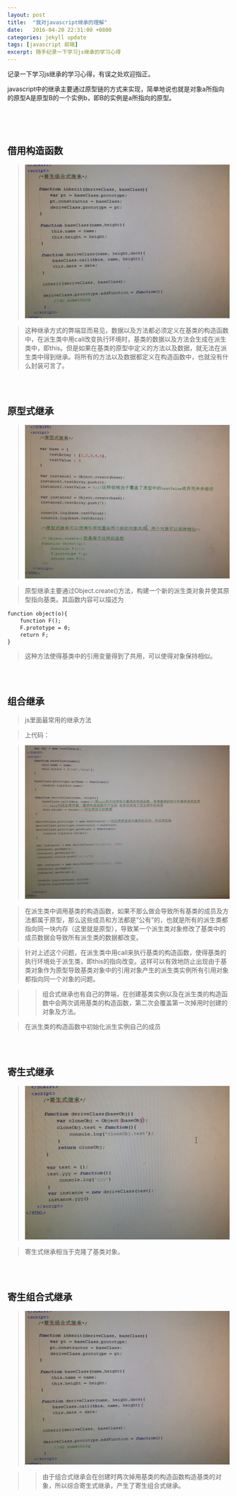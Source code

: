 ```yaml
---
layout: post
title:  "我对javascript继承的理解"
date:   2016-04-20 22:31:00 +0800
categories: jekyll update
tags: [javascript 前端] 
excerpt: 随手纪录一下学习js继承的学习心得
---
```


记录一下学习js继承的学习心得，有误之处欢迎指正。

javascript中的继承主要通过原型链的方式来实现，简单地说也就是对象a所指向的原型A是原型B的一个实例b，即B的实例是a所指向的原型。

<br><br><br>

## 借用构造函数

>![img](/img/jsInherit/parasiticCombination.jpg)

>这种继承方式的弊端显而易见，数据以及方法都必须定义在基类的构造函数中，在派生类中用call改变执行环境时，基类的数据以及方法会生成在派生类中，即this。但是如果在基类的原型中定义的方法以及数据，就无法在派生类中得到继承。将所有的方法以及数据都定义在构造函数中，也就没有什么封装可言了。

<br><br>

## 原型式继承

>![img](/img/jsInherit/prototype.jpg)

>原型继承主要通过Object.create()方法，构建一个新的派生类对象并使其原型指向基类。其函数内容可以描述为

	function object(o){
		function F();
		F.prototype = 0;
		return F;
	}

>这种方法使得基类中的引用变量得到了共用，可以使得对象保持相似。

<br><br>

## 组合继承

>js里面最常用的继承方法

>上代码：

>![img](/img/jsInherit/combination.jpg)

>在派生类中调用基类的构造函数，如果不那么做会导致所有基类的成员及方法都属于原型，那么这些成员和方法都是“公有”的，也就是所有的派生类都指向同一块内存（这里就是原型），导致某一个派生类对象修改了基类中的成员数据会导致所有派生类的数据都改变。

>针对上述这个问题，在派生类中用call来执行基类的构造函数，使得基类的执行环境处于派生类，即this的指向改变。这样可以有效地防止出现由于基类对象作为原型导致基类对象中的引用对象产生的派生类实例所有引用对象都指向同一个对象的问题。

>>组合式继承也有自己的弊端，在创建基类实例以及在派生类的构造函数中会两次调用基类的构造函数，第二次会覆盖第一次掉用时创建的对象及方法。

>在派生类的构造函数中初始化派生实例自己的成员

<br><br>

## 寄生式继承

>![img](/img/jsInherit/parasitic.jpg)

>寄生式继承相当于克隆了基类对象。

<br><br>

## 寄生组合式继承

>![img](/img/jsInherit/parasiticCombination.jpg)

>> 由于组合式继承会在创建时两次掉用基类的构造函数构造基类的对象，所以综合寄生式继承，产生了寄生组合式继承。








